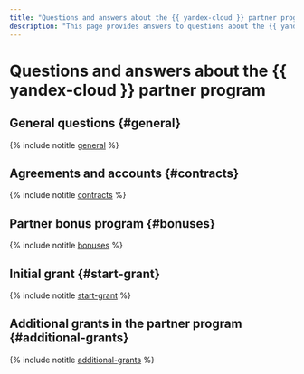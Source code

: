 ```yaml
---
title: "Questions and answers about the {{ yandex-cloud }} partner program"
description: "This page provides answers to questions about the {{ yandex-cloud }} partner program."
---
```


# Questions and answers about the {{ yandex-cloud }} partner program

## General questions {#general}

{% include notitle [general](../../_qa/partner/general.md) %}

## Agreements and accounts {#contracts}

{% include notitle [contracts](../../_qa/partner/contracts.md) %}

## Partner bonus program {#bonuses}

{% include notitle [bonuses](../../_qa/partner/bonuses.md) %}

## Initial grant {#start-grant}

{% include notitle [start-grant](../../_qa/partner/start-grant.md) %}

## Additional grants in the partner program {#additional-grants}

{% include notitle [additional-grants](../../_qa/partner/additional-grants.md) %}


